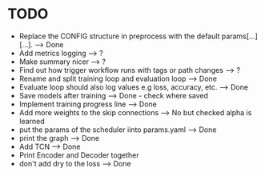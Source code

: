 # TODO

- Replace the CONFIG structure in preprocess with the default params[...][...]. --> Done
- Add metrics logging --> ?
- Make summary nicer --> ?
- Find out how trigger workflow runs with tags or path changes --> ? 
- Rename and split training loop and evaluation loop --> Done
- Evaluate loop should also log values e.g loss, accuracy, etc. --> Done
- Save models after training --> Done - check where saved
- Implement training progress line --> Done
- Add more weights to the skip connections --> No but checked alpha is learned
- put the params of the scheduler iinto params.yaml --> Done
- print the graph --> Done
- Add TCN --> Done
- Print Encoder and Decoder together
- don't add dry to the loss --> Done
